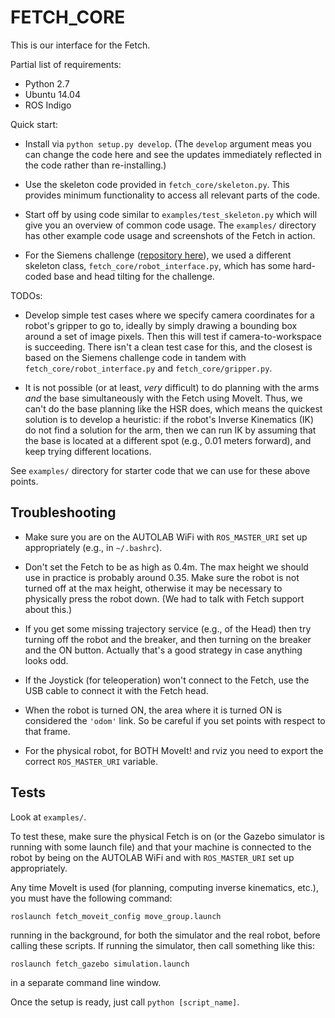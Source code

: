 # FETCH_CORE

This is our interface for the Fetch. 

Partial list of requirements:

- Python 2.7
- Ubuntu 14.04
- ROS Indigo

Quick start:

- Install via `python setup.py develop`. (The `develop` argument meas you can
  change the code here and see the updates immediately reflected in the code
  rather than re-installing.)

- Use the skeleton code provided in `fetch_core/skeleton.py`. This provides
  minimum functionality to access all relevant parts of the code.

- Start off by using code similar to `examples/test_skeleton.py` which will give
  you an overview of common code usage. The `examples/` directory has other
  example code usage and screenshots of the Fetch in action.

- For the Siemens challenge ([repository here][1]), we used a different skeleton
  class, `fetch_core/robot_interface.py`, which has some hard-coded base and
  head tilting for the challenge. 

TODOs:

- Develop simple test cases where we specify camera coordinates for a robot's
  gripper to go to, ideally by simply drawing a bounding box around a set of
  image pixels.  Then this will test if camera-to-workspace is succeeding. There
  isn't a clean test case for this, and the closest is based on the Siemens
  challenge code in tandem with `fetch_core/robot_interface.py` and
  `fetch_core/gripper.py`.

- It is not possible (or at least, *very* difficult) to do planning with the
  arms *and* the base simultaneously with the Fetch using MoveIt. Thus, we can't
  do the base planning like the HSR does, which means the quickest solution is
  to develop a heuristic: if the robot's Inverse Kinematics (IK) do not find a
  solution for the arm, then we can run IK by assuming that the base is located
  at a different spot (e.g., 0.01 meters forward), and keep trying different
  locations.

See `examples/` directory for starter code that we can use for these above
points.

## Troubleshooting

- Make sure you are on the AUTOLAB WiFi with `ROS_MASTER_URI` set up
  appropriately (e.g., in `~/.bashrc`).

- Don't set the Fetch to be as high as 0.4m. The max height we should use in
  practice is probably around 0.35. Make sure the robot is not turned off at the
  max height, otherwise it may be necessary to physically press the robot down.
  (We had to talk with Fetch support about this.)

- If you get some missing trajectory service (e.g., of the Head) then try
  turning off the robot and the breaker, and then turning on the breaker and the
  ON button. Actually that's a good strategy in case anything looks odd.

- If the Joystick (for teleoperation) won't connect to the Fetch, use the USB
  cable to connect it with the Fetch head.

- When the robot is turned ON, the area where it is turned ON is considered the
  `'odom'` link. So be careful if you set points with respect to that frame.

- For the physical robot, for BOTH MoveIt! and rviz you need to export the
  correct `ROS_MASTER_URI` variable.

## Tests

Look at `examples/`.

To test these, make sure the physical Fetch is on (or the Gazebo simulator is
running with some launch file) and that your machine is connected to the robot
by being on the AUTOLAB WiFi and with `ROS_MASTER_URI` set up appropriately.

Any time MoveIt is used (for planning, computing inverse kinematics, etc.), you
must have the following command:

```
roslaunch fetch_moveit_config move_group.launch
```

running in the background, for both the simulator and the real robot, before
calling these scripts. If running the simulator, then call something like this:

```
roslaunch fetch_gazebo simulation.launch
```

in a separate command line window.

Once the setup is ready, just call `python [script_name]`.


[1]:https://github.com/BerkeleyAutomation/siemens_challenge
